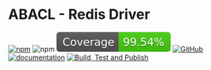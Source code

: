 # ABACL - Redis Driver

[![npm](https://img.shields.io/npm/v/abacl-redis)](https://www.npmjs.com/package/abacl-redis)
![npm](https://img.shields.io/npm/dm/abacl-redis)
[![Coverage](https://raw.githubusercontent.com/vhidvz/abacl-redis/main/coverage-badge.svg)](https://htmlpreview.github.io/?https://github.com/vhidvz/abacl-redis/blob/main/docs/coverage/lcov-report/index.html)
[![GitHub](https://img.shields.io/github/license/vhidvz/abacl-redis?style=flat)](https://github.com/vhidvz/abacl-redis/blob/main/LICENSE)
[![documentation](https://img.shields.io/badge/documentation-click_to_read-c27cf4)](https://vhidvz.github.io/abacl-redis/)
[![Build, Test and Publish](https://github.com/vhidvz/abacl-redis/actions/workflows/npm-ci.yml/badge.svg)](https://github.com/vhidvz/abacl-redis/actions/workflows/npm-ci.yml)
